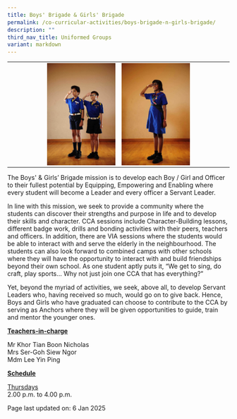 ```yaml
---
title: Boys' Brigade & Girls' Brigade
permalink: /co-curricular-activities/boys-brigade-n-girls-brigade/
description: ""
third_nav_title: Uniformed Groups
variant: markdown
---
```

<table>
<tbody>
<tr>
<td style="width: 50%;"><img style="width: 65%;" src="/images/bb.jpeg" align="right"></td>
<td style="width: 50%;"><img style="width: 65%;" src="/images/gb.jpeg" align="left"></td>
</tr>
</tbody>
</table>
<p>The Boys' &amp; Girls’ Brigade mission is to develop each Boy / Girl and Officer to their fullest potential by Equipping, Empowering and Enabling where every student will become a Leader and every officer a Servant Leader.</p>
<p>In line with this mission, we seek to provide a community where the students can discover their strengths and purpose in life and to develop their skills and character. CCA sessions include Character-Building lessons, different badge work, drills and bonding activities with their peers, teachers and officers. In addition, there are VIA sessions where the students would be able to interact with and serve the elderly in the neighbourhood. The students can also look forward to combined camps with other schools where they will have the opportunity to interact with and build friendships beyond their own school. As one student aptly puts it, “We get to sing, do craft, play sports… Why not just join one CCA that has everything?”</p>
<p>Yet, beyond the myriad of activities, we seek, above all, to develop Servant Leaders who, having received so much, would go on to give back. Hence, Boys and Girls who have graduated can choose to contribute to the CCA by serving as Anchors where they will be given opportunities to guide, train and mentor the younger ones.</p>
<p><u><strong>Teachers-in-charge</strong></u></p>
<p>Mr Khor Tian Boon Nicholas<br>Mrs Ser-Goh Siew Ngor<br>Mdm Lee Yin Ping</p>
<p><u><strong>Schedule</strong></u></p>
<p><u>Thursdays</u><br>2.00 p.m. to 4.00 p.m.</p>
<p>Page last updated on: 6 Jan 2025</p>